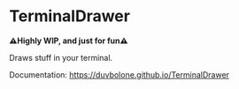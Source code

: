 
# TerminalDrawer

**⚠️Highly WIP, and just for fun⚠️**

Draws stuff in your terminal.

Documentation: https://duvbolone.github.io/TerminalDrawer
